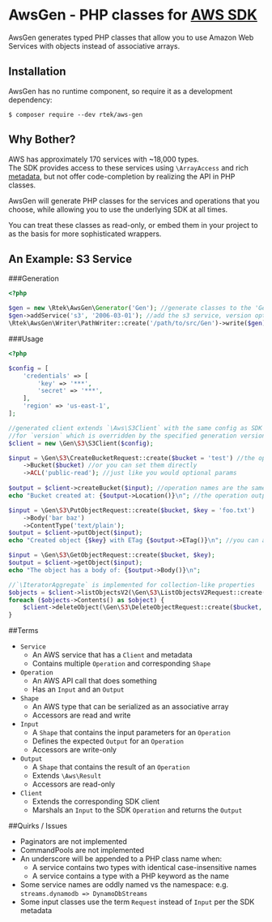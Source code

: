 # AwsGen - PHP classes for [AWS SDK](https://github.com/aws/aws-sdk-php)

AwsGen generates typed PHP classes that allow you to use Amazon Web Services 
with objects instead of associative arrays.

## Installation
AwsGen has no runtime component, so require it as a development dependency:
```
$ composer require --dev rtek/aws-gen
```

## Why Bother?

AWS has approximately 170 services with ~18,000 types.  
The SDK provides access to these services using `\ArrayAccess` and rich
[metadata](https://github.com/aws/aws-sdk-php/tree/master/src/data), but 
not offer code-completion by realizing the API in PHP classes.

AwsGen will generate PHP classes for the services and operations that 
you choose, while allowing you to use the underlying SDK at all times. 

You can treat these classes as read-only, or embed them in your project
to as the basis for more sophisticated wrappers.

## An Example: S3 Service
###Generation
```php
<?php

$gen = new \Rtek\AwsGen\Generator('Gen'); //generate classes to the 'Gen' namespace
$gen->addService('s3', '2006-03-01'); //add the s3 service, version optional
\Rtek\AwsGen\Writer\PathWriter::create('/path/to/src/Gen')->write($gen); //todo writers
```
###Usage
```php
<?php 

$config = [
    'credentials' => [
        'key' => '***',
        'secret' => '***',
    ],
    'region' => 'us-east-1',
];

//generated client extends `\Aws\S3Client` with the same config as SDK except
//for `version` which is overridden by the specified generation version
$client = new \Gen\S3\S3Client($config); 

$input = \Gen\S3\CreateBucketRequest::create($bucket = 'test') //the operation input create(...) contains required params
    ->Bucket($bucket) //or you can set them directly
    ->ACL('public-read'); //just like you would optional params
    
$output = $client->createBucket($input); //operation names are the same as SDK
echo "Bucket created at: {$output->Location()}\n"; //the operation output has getters that match the SDK 

$input = \Gen\S3\PutObjectRequest::create($bucket, $key = 'foo.txt')
    ->Body('bar baz')
    ->ContentType('text/plain');
$output = $client->putObject($input);
echo "Created object {$key} with ETag {$output->ETag()}\n"; //you can also use `$output['ETag']`

$input = \Gen\S3\GetObjectRequest::create($bucket, $key);
$output = $client->getObject($input);
echo "The object has a body of: {$output->Body()}\n";

//`\IteratorAggregate` is implemented for collection-like properties
$objects = $client->listObjectsV2(\Gen\S3\ListObjectsV2Request::create($bucket));
foreach ($objects->Contents() as $object) {
    $client->deleteObject(\Gen\S3\DeleteObjectRequest::create($bucket, $object->getKey()));
}
```

##Terms

* `Service`
    * An AWS service that has a `Client` and metadata
    * Contains multiple `Operation` and corresponding `Shape`
* `Operation`
    * An AWS API call that does something
    * Has an `Input` and an `Output`
* `Shape`
    * An AWS type that can be serialized as an associative array
    * Accessors are read and write
* `Input`
    * A `Shape` that contains the input parameters for an `Operation`
    * Defines the expected `Output` for an `Operation`
    * Accessors are write-only
* `Output`
    * A `Shape` that contains the result of an `Operation`
    * Extends `\Aws\Result`
    * Accessors are read-only
* `Client`
    * Extends the corresponding SDK client
    * Marshals an `Input` to the SDK `Operation` and returns the `Output`
    
##Quirks / Issues

* Paginators are not implemented
* CommandPools are not implemented
* An underscore will be appended to a PHP class name when:
    * A service contains two types with identical case-insensitive names
    * A service contains a type with a PHP keyword as the name
* Some service names are oddly named vs the namespace: e.g. `streams.dynamodb => DynamoDbStreams`
* Some input classes use the term `Request` instead of `Input` per the SDK metadata

